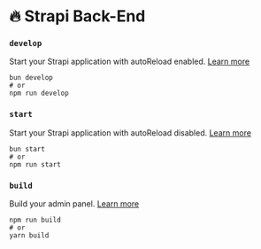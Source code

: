 # 🔥 Strapi Back-End

### `develop`

Start your Strapi application with autoReload enabled. [Learn more](https://docs.strapi.io/dev-docs/cli#strapi-develop)

```
bun develop
# or
npm run develop
```

### `start`

Start your Strapi application with autoReload disabled. [Learn more](https://docs.strapi.io/dev-docs/cli#strapi-start)

```
bun start
# or
npm run start
```

### `build`

Build your admin panel. [Learn more](https://docs.strapi.io/dev-docs/cli#strapi-build)

```
npm run build
# or
yarn build
```
